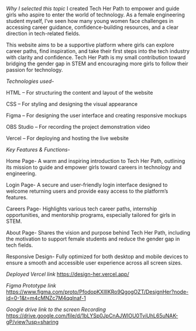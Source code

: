 *Why I selected this topic*
I created Tech Her Path to empower and guide girls who aspire to enter the world of technology. As a female engineering student myself, I’ve seen how many young women face challenges in accessing career guidance, confidence-building resources, and a clear direction in tech-related fields.

This website aims to be a supportive platform where girls can explore career paths, find inspiration, and take their first steps into the tech industry with clarity and confidence. Tech Her Path is my small contribution toward bridging the gender gap in STEM and encouraging more girls to follow their passion for technology.

*Technologies used*-

HTML – For structuring the content and layout of the website

CSS – For styling and designing the visual appearance

Figma – For designing the user interface and creating responsive mockups

OBS Studio – For recording the project demonstration video

Vercel – For deploying and hosting the live website

*Key Features & Functions*-

 Home Page-
 A warm and inspiring introduction to Tech Her Path, outlining its mission to guide and empower girls toward careers in technology and engineering.

 Login Page-
A secure and user-friendly login interface designed to welcome returning users and provide easy access to the platform’s features.

 Careers Page-
Highlights various tech career paths, internship opportunities, and mentorship programs, especially tailored for girls in STEM.

 About Page-
Shares the vision and purpose behind Tech Her Path, including the motivation to support female students and reduce the gender gap in tech fields.

 Responsive Design-
Fully optimized for both desktop and mobile devices to ensure a smooth and accessible user experience across all screen sizes.

*Deployed Vercel link*
https://design-her.vercel.app/

*Figma Prototype link*
https://www.figma.com/proto/PfodopKXlIIKRo9QgogOZT/DesignHer?node-id=0-1&t=m4cMNZc7M4qqInaf-1

*Google drive link to the screen Recording*
https://drive.google.com/file/d/1bLYSp0JpCnAJWlOU0TviUhL65uNAK-gP/view?usp=sharing
